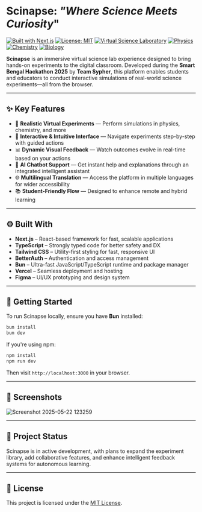 # Scinapse: *"Where Science Meets Curiosity*"

[![Built with Next.js](https://img.shields.io/badge/Built%20with-Next.js-000?logo=next.js&logoColor=white)](https://nextjs.org) [![License: MIT](https://img.shields.io/badge/License-MIT-green.svg)](https://opensource.org/licenses/MIT) [![Virtual Science Laboratory](https://img.shields.io/badge/🔭-Virtual%20Science%20Laboratory-red)](#) [![Physics](https://img.shields.io/badge/Physics-⚛️-yellow)](#) [![Chemistry](https://img.shields.io/badge/Chemistry-🧪-blue)](#) [![Biology](https://img.shields.io/badge/Biology-🧬-purple)](#)


**Scinapse** is an immersive virtual science lab experience designed to bring hands-on experiments to the digital classroom. Developed during the **Smart Bengal Hackathon 2025** by **Team Sypher**, this platform enables students and educators to conduct interactive simulations of real-world science experiments—all from the browser.

---

## ✨ Key Features

* 🔬 **Realistic Virtual Experiments** — Perform simulations in physics, chemistry, and more
* 🧠 **Interactive & Intuitive Interface** — Navigate experiments step-by-step with guided actions
* 📊 **Dynamic Visual Feedback** — Watch outcomes evolve in real-time based on your actions
* 🤖 **AI Chatbot Support** — Get instant help and explanations through an integrated intelligent assistant
* 🌐 **Multilingual Translation** — Access the platform in multiple languages for wider accessibility
* 📚 **Student-Friendly Flow** — Designed to enhance remote and hybrid learning

---

## ⚙️ Built With

* **Next.js** – React-based framework for fast, scalable applications
* **TypeScript** – Strongly typed code for better safety and DX
* **Tailwind CSS** – Utility-first styling for fast, responsive UI
* **BetterAuth** – Authentication and access management
* **Bun** – Ultra-fast JavaScript/TypeScript runtime and package manager
* **Vercel** – Seamless deployment and hosting
* **Figma** – UI/UX prototyping and design system

---

## 🚀 Getting Started

To run Scinapse locally, ensure you have **Bun** installed:

```bash
bun install
bun dev
```

If you're using npm:

```bash
npm install
npm run dev
```

Then visit `http://localhost:3000` in your browser.

---

## 📸 Screenshots

![Screenshot 2025-05-22 123259](https://github.com/user-attachments/assets/95d31a29-72d5-4788-8927-b951c90c4f8a)

---

## 🏁 Project Status

Scinapse is in active development, with plans to expand the experiment library, add collaborative features, and enhance intelligent feedback systems for autonomous learning.

---

## 📄 License

This project is licensed under the [MIT License](LICENSE).

